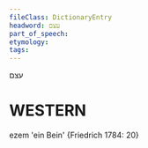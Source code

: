 ```yaml
---
fileClass: DictionaryEntry
headword: עצם
part_of_speech: 
etymology: 
tags: 
---
```

עצם

WESTERN
========

ezem 'ein Bein' {Friedrich 1784: 20}